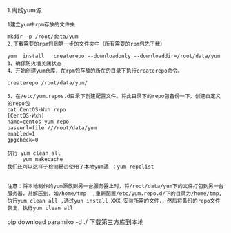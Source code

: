 1.离线yum源

	1建立yum中rpm存放的文件夹

	mkdir -p /root/data/yum
	2.下载需要的rpm包到第一步的文件夹中（所有需要的rpm包先下载）

	yum  install   createrepo --downloadonly --downloaddir=/root/data/yum
	3、确保防火墙关闭状态
	4、开始创建yum仓库，在rpm包存放的所在的目录下执行createrepo命令。
	
	createrepo /root/data/yum/
	
	5、在/etc/yum.repos.d目录下创建配置文件。将此目录下的repo包备份一下，创建自定义的repo包
	cat CentOS-Wxh.repo 
	[CentOS-Wxh]
	name=centos yum repo
	baseurl=file:///root/data/yum
	enabled=1
	gpgcheck=0
	
	执行 yum clean all
	     yum makecache
	我们还可以这样子检测是否使用了本地yum源 ：yum repolist


	注意：将本地制作的yum源放到另一台服务器上时，将/root/data/yum下的文件打包到另一台服务器，并解压到，如/home/tmp  ,重新配置/etc/yum.repo.d/下的目录为/home/tmp,执行yum clean all ,通过yun install XXX 安装所需的文件，，然后将备份的repo文件恢复，执行yum clean all


pip download paramiko -d ./ 下载第三方库到本地
